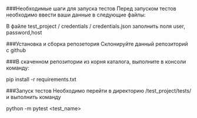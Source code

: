 ###Необходимые шаги для запуска тестов Перед запуском тестов необходимо ввести ваши данные в следующие файлы:

В файле test_project / credentials / credentials.json заполнить поля user, password,host

###Установка и сборка репозетория Склонируйте данный репозиторий с github

###В скаченном репозитории из корня каталога, выполните в консоли команду:

pip install -r requirements.txt

###Запуск тестов Необходимо перейти в директорию /test_project/tests/ и выполнить команду

python -m pytest <test_name>

